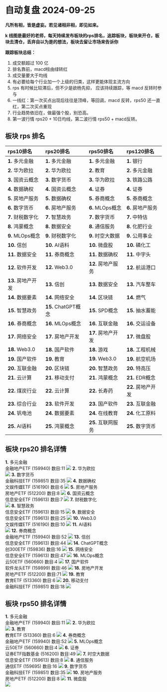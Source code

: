 # 自动复盘 2024-09-25

**凡所有相，皆是虚妄。若见诸相非相，即见如来。**

**k 线图是最好的老师，每天持续发布板块的rps排名，追踪板块，板块来开仓，板块去清仓，丢弃自以为是的想法，板块去留让市场来告诉你**
        
**跟踪板块总结：**
1. 成交额超过 100 亿
2. 排名靠前，macd柱由绿转红
3. 成交量要大于均线
4. 有必要给每个行业加一个上级的归类，这样更能体现主流方向
5. rps 有时候比较滞后，但不少是欲杨先抑， 应该持续跟踪，等 macd 反转时参与
6. 一线红：第一次买点出现后往往是顶峰，等回调，macd 反转，rps50 还一直红，第二次买点重现
7. 行业趋势依旧在，做最强个股，别恐高。
8. 第一波行情 rps20 + 10日均线，第二波行情 rps50 + macd反转。
        
## 板块 rps 排名
| rps10排名          | rps20排名           | rps50排名          | rps120排名         |
|:-------------------|:--------------------|:-------------------|:-------------------|
| **1.** 多元金融    | **1.** 多元金融     | **1.** 多元金融    | **1.** 银行        |
| **2.** 华为欧拉    | **2.** 华为欧拉     | **2.** 教育        | **2.** 多元金融    |
| **3.** 国资云概念  | **3.** 数字货币     | **3.** 华为欧拉    | **3.** 铁路公路    |
| **4.** 数据确权    | **4.** 国资云概念   | **4.** 证券        | **4.** 证券        |
| **5.** 房地产服务  | **5.** 数据确权     | **5.** 券商概念    | **5.** 券商概念    |
| **6.** 数字货币    | **6.** 房地产服务   | **6.** MLOps概念   | **6.** 房地产服务  |
| **7.** 财税数字化  | **7.** 智慧政务     | **7.** 数字货币    | **7.** 中特估      |
| **8.** 鸿蒙概念    | **8.** 数据安全     | **8.** 通信服务    | **8.** 化肥行业    |
| **9.** MLOps概念   | **9.** 财税数字化   | **9.** 时空大数据  | **9.** 公用事业    |
| **10.** 信创       | **10.** AI语料      | **10.** 微盘股     | **10.** 磷化工     |
| **11.** 数据安全   | **11.** 券商概念    | **11.** 数据确权   | **11.** 中字头     |
| **12.** 软件开发   | **12.** Web3.0      | **12.** 房地产服务 | **12.** 航运港口   |
| **13.** 房地产开发 | **13.** 信创        | **13.** 数据安全   | **13.** 汽车整车   |
| **14.** 数据要素   | **14.** 网络安全    | **14.** 区块链     | **14.** 燃气       |
| **15.** 智慧政务   | **15.** ChatGPT概念 | **15.** SPD概念    | **15.** 抽水蓄能   |
| **16.** 券商概念   | **16.** MLOps概念   | **16.** 互联金融   | **16.** 交运设备   |
| **17.** 网络安全   | **17.** 房地产开发  | **17.** 房地产开发 | **17.** 微盘股     |
| **18.** Web3.0     | **18.** 国产软件    | **18.** 游戏       | **18.** 工程机械   |
| **19.** 国产软件   | **19.** 教育        | **19.** Web3.0     | **19.** 航空机场   |
| **20.** 互联金融   | **20.** 区块链      | **20.** 智慧政务   | **20.** 特高压     |
| **21.** 云计算     | **21.** 移动支付    | **21.** 鸿蒙概念   | **21.** EDR概念    |
| **22.** 煤炭行业   | **22.** 云计算      | **22.** 长寿药     | **22.** 房地产开发 |
| **23.** 综合行业   | **23.** 软件开发    | **23.** 国产软件   | **23.** 互联金融   |
| **24.** 钒电池     | **24.** 数据要素    | **24.** 在线教育   | **24.** 化工原料   |
| **25.** AI语料     | **25.** 鸿蒙概念    | **25.** 互联网服务 | **25.** 数字货币   |
## 板块 rps20 排名详情
**1.** 多元金融<br/>金融地产ETF (159940) 数目:11
 ![](https://sykent-blog-image.oss-cn-beijing.aliyuncs.com/quant/image/2024/9/1727252730073-tmp.jpg)
**2.** 华为欧拉<br/>
 ![](https://sykent-blog-image.oss-cn-beijing.aliyuncs.com/quant/image/2024/9/1727252734642-tmp.jpg)
**3.** 数字货币<br/>金融科技ETF (159851) 数目:35
 ![](https://sykent-blog-image.oss-cn-beijing.aliyuncs.com/quant/image/2024/9/1727252736806-tmp.jpg)
**4.** 数据确权<br/>文娱传媒ETF (516190) 数目:6
 ![](https://sykent-blog-image.oss-cn-beijing.aliyuncs.com/quant/image/2024/9/1727252738893-tmp.jpg)
**5.** 房地产服务<br/>房地产ETF (512200) 数目:8
 ![](https://sykent-blog-image.oss-cn-beijing.aliyuncs.com/quant/image/2024/9/1727252741042-tmp.jpg)
**6.** 国资云概念<br/>信息安全ETF (159613) 数目:7
 ![](https://sykent-blog-image.oss-cn-beijing.aliyuncs.com/quant/image/2024/9/1727252747040-tmp.jpg)
**7.** 财税数字化<br/>
 ![](https://sykent-blog-image.oss-cn-beijing.aliyuncs.com/quant/image/2024/9/1727252749422-tmp.jpg)
**8.** 智慧政务<br/>信息安全ETF (159613) 数目:15
 ![](https://sykent-blog-image.oss-cn-beijing.aliyuncs.com/quant/image/2024/9/1727252751572-tmp.jpg)
**9.** 数据安全<br/>信息安全ETF (159613) 数目:25
 ![](https://sykent-blog-image.oss-cn-beijing.aliyuncs.com/quant/image/2024/9/1727252754422-tmp.jpg)
**10.** Web3.0<br/>文娱传媒ETF (516190) 数目:10
 ![](https://sykent-blog-image.oss-cn-beijing.aliyuncs.com/quant/image/2024/9/1727252757386-tmp.jpg)
**11.** AI语料<br/>
 ![](https://sykent-blog-image.oss-cn-beijing.aliyuncs.com/quant/image/2024/9/1727252759424-tmp.jpg)
**12.** 券商概念<br/>金融地产ETF (159940) 数目:52
 ![](https://sykent-blog-image.oss-cn-beijing.aliyuncs.com/quant/image/2024/9/1727252762005-tmp.jpg)
**13.** 信创<br/>信息安全ETF (159613) 数目:44
 ![](https://sykent-blog-image.oss-cn-beijing.aliyuncs.com/quant/image/2024/9/1727252764322-tmp.jpg)
**14.** ChatGPT概念<br/>创300ETF (159836) 数目:16
 ![](https://sykent-blog-image.oss-cn-beijing.aliyuncs.com/quant/image/2024/9/1727252766574-tmp.jpg)
**15.** 网络安全<br/>信息安全ETF (159613) 数目:47
 ![](https://sykent-blog-image.oss-cn-beijing.aliyuncs.com/quant/image/2024/9/1727252768955-tmp.jpg)
**16.** MLOps概念<br/>云50ETF (560660) 数目:4
 ![](https://sykent-blog-image.oss-cn-beijing.aliyuncs.com/quant/image/2024/9/1727252771324-tmp.jpg)
**17.** 国产软件<br/>软件龙头ETF (159899) 数目:46
 ![](https://sykent-blog-image.oss-cn-beijing.aliyuncs.com/quant/image/2024/9/1727252774839-tmp.jpg)
**18.** 房地产开发<br/>房地产ETF (512200) 数目:71
 ![](https://sykent-blog-image.oss-cn-beijing.aliyuncs.com/quant/image/2024/9/1727252777271-tmp.jpg)
**19.** 教育<br/>教育ETF (513360) 数目:6
 ![](https://sykent-blog-image.oss-cn-beijing.aliyuncs.com/quant/image/2024/9/1727252779571-tmp.jpg)
**20.** 移动支付<br/>金融科技ETF (159851) 数目:18
 ![](https://sykent-blog-image.oss-cn-beijing.aliyuncs.com/quant/image/2024/9/1727252783489-tmp.jpg)

## 板块 rps50 排名详情
**1.** 多元金融<br/>金融地产ETF (159940) 数目:11
 ![](https://sykent-blog-image.oss-cn-beijing.aliyuncs.com/quant/image/2024/9/1727252786170-tmp.jpg)
**2.** 华为欧拉<br/>
 ![](https://sykent-blog-image.oss-cn-beijing.aliyuncs.com/quant/image/2024/9/1727252789862-tmp.jpg)
**3.** 教育<br/>教育ETF (513360) 数目:6
 ![](https://sykent-blog-image.oss-cn-beijing.aliyuncs.com/quant/image/2024/9/1727252792137-tmp.jpg)
**4.** 券商概念<br/>金融地产ETF (159940) 数目:52
 ![](https://sykent-blog-image.oss-cn-beijing.aliyuncs.com/quant/image/2024/9/1727252794342-tmp.jpg)
**5.** MLOps概念<br/>云50ETF (560660) 数目:4
 ![](https://sykent-blog-image.oss-cn-beijing.aliyuncs.com/quant/image/2024/9/1727252797170-tmp.jpg)
**6.** 证券<br/>证券ETF指数基金 (516200) 数目:49
 ![](https://sykent-blog-image.oss-cn-beijing.aliyuncs.com/quant/image/2024/9/1727252799704-tmp.jpg)
**7.** 时空大数据<br/>信息安全ETF (159613) 数目:8
 ![](https://sykent-blog-image.oss-cn-beijing.aliyuncs.com/quant/image/2024/9/1727252802053-tmp.jpg)
**8.** 通信服务<br/>通信ETF (159695) 数目:16
 ![](https://sykent-blog-image.oss-cn-beijing.aliyuncs.com/quant/image/2024/9/1727252808305-tmp.jpg)
**9.** 数字货币<br/>金融科技ETF (159851) 数目:35
 ![](https://sykent-blog-image.oss-cn-beijing.aliyuncs.com/quant/image/2024/9/1727252810837-tmp.jpg)
**10.** 房地产服务<br/>房地产ETF (512200) 数目:8
 ![](https://sykent-blog-image.oss-cn-beijing.aliyuncs.com/quant/image/2024/9/1727252813038-tmp.jpg)
**11.** 微盘股<br/>
 ![](https://sykent-blog-image.oss-cn-beijing.aliyuncs.com/quant/image/2024/9/1727252815141-tmp.jpg)
